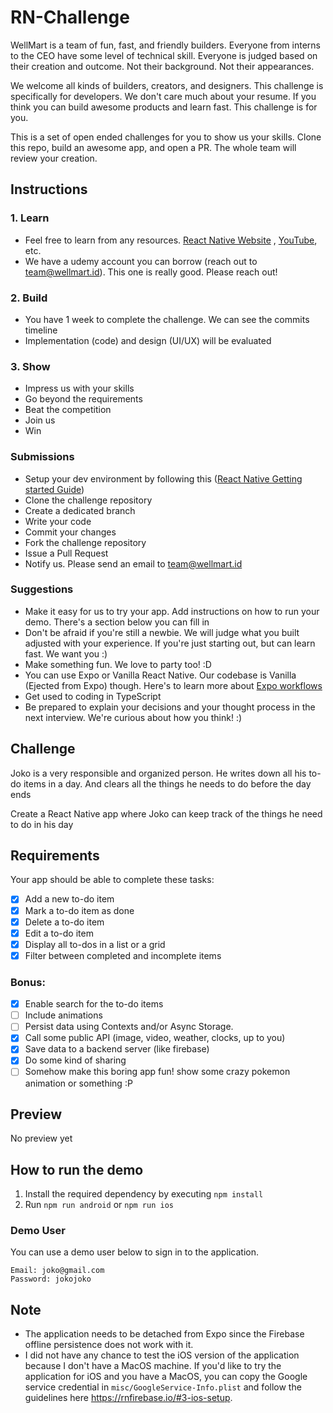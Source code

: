 # RN-Challenge
WellMart is a team of fun, fast, and friendly builders. Everyone from interns to the CEO have some level of technical skill. Everyone is judged based on their creation and outcome. Not their background. Not their appearances.

We welcome all kinds of builders, creators, and designers. This challenge is specifically for developers. We don't care much about your resume. If you think you can build awesome products and learn fast. This challenge is for you.

This is a set of open ended challenges for you to show us your skills. Clone this repo, build an awesome app, and open a PR. The whole team will review your creation.

## Instructions
### 1. Learn
- Feel free to learn from any resources. [React Native Website](https://reactnative.dev)
  , [YouTube](https://www.youtube.com/results?search_query=react+native+tutorial), etc.
- We have a udemy account you can borrow (reach out to team@wellmart.id). This one is really good. Please reach out!

### 2. Build
- You have 1 week to complete the challenge. We can see the commits timeline
- Implementation (code) and design (UI/UX) will be evaluated

### 3. Show
- Impress us with your skills
- Go beyond the requirements
- Beat the competition
- Join us
- Win

### Submissions
- Setup your dev environment by following this ([React Native Getting started Guide](https://reactnative.dev/docs/getting-started))
- Clone the challenge repository
- Create a dedicated branch
- Write your code
- Commit your changes
- Fork the challenge repository
- Issue a Pull Request
- Notify us. Please send an email to team@wellmart.id

### Suggestions
- Make it easy for us to try your app. Add instructions on how to run your demo. There's a section below you can fill in
- Don't be afraid if you're still a newbie. We will judge what you built adjusted with your experience. If you're just starting out, but can learn fast. We want you :)
- Make something fun. We love to party too! :D
- You can use Expo or Vanilla React Native. Our codebase is Vanilla (Ejected from Expo) though. Here's to learn more about [Expo workflows](https://docs.expo.io/introduction/managed-vs-bare/)
- Get used to coding in TypeScript
- Be prepared to explain your decisions and your thought process in the next interview. We're curious about how you think! :)

## Challenge
Joko is a very responsible and organized person. He writes down all his to-do items in a day. And clears all the things he needs to do before the day ends

Create a React Native app where Joko can keep track of the things he need to do in his day

## Requirements

Your app should be able to complete these tasks:

- [x] Add a new to-do item
- [x] Mark a to-do item as done
- [x] Delete a to-do item
- [x] Edit a to-do item
- [x] Display all to-dos in a list or a grid
- [x] Filter between completed and incomplete items

### Bonus:

- [x] Enable search for the to-do items
- [ ] Include animations
- [ ] Persist data using Contexts and/or Async Storage.
- [x] Call some public API (image, video, weather, clocks, up to you)
- [x] Save data to a backend server (like firebase)
- [x] Do some kind of sharing
- [ ] Somehow make this boring app fun! show some crazy pokemon animation or something :P

## Preview

No preview yet

## How to run the demo

1. Install the required dependency by executing `npm install`
2. Run `npm run android` or `npm run ios`

### Demo User

You can use a demo user below to sign in to the application.

```
Email: joko@gmail.com
Password: jokojoko
```

## Note

- The application needs to be detached from Expo since the Firebase offline persistence does not work with it.
- I did not have any chance to test the iOS version of the application because I don't have a MacOS machine. If you'd
  like to try the application for iOS and you have a MacOS, you can copy the Google service credential in
  `misc/GoogleService-Info.plist` and follow the guidelines here https://rnfirebase.io/#3-ios-setup.
